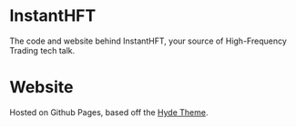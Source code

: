 # InstantHFT

The code and website behind InstantHFT, your source of High-Frequency Trading tech talk.

# Website
Hosted on Github Pages, based off the [Hyde Theme](https://github.com/poole/hyde).

